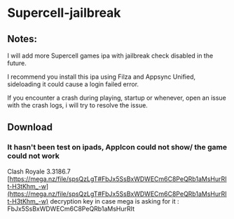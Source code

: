 # Supercell-jailbreak
## Notes: ##

I will add more Supercell games ipa with jailbreak check disabled in the future.

I recommend you install this ipa using Filza and Appsync Unified, sideloading it could cause a login failed error.

If you encounter a crash during playing, startup or whenever, open an issue with the crash logs, i will try to resolve the issue.

## Download ##

### It hasn't been test on ipads, AppIcon could not show/ the game could not work ###
Clash Royale 3.3186.7 [https://mega.nz/file/spsQzLgT#FbJx5SsBxWDWECm6C8PeQRb1aMsHurRIt-H3tKhm_-w](https://mega.nz/file/spsQzLgT#FbJx5SsBxWDWECm6C8PeQRb1aMsHurRIt-H3tKhm_-w)
decryption key in case mega is asking for it : FbJx5SsBxWDWECm6C8PeQRb1aMsHurRIt

